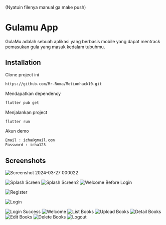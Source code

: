 (Nyatuin filenya manual ga make push)
# Gulamu App

GulaMu adalah sebuah aplikasi yang berbasis mobile yang dapat mentrack pemasukan gula yang masuk kedalam tubuhmu.

## Installation

Clone project ini

```bash
https://github.com/Mr-Roma/Motionhack10.git
```

Mendapatkan dependency

```bash
flutter pub get
```

Menjalankan project

```bash
flutter run
```

Akun demo

```bash
Email : icha@gmail.com
Password : icha123
```

## Screenshots

![Screenshot 2024-03-27 000022](https://github.com/Mr-Roma/Motionhack10/assets/114415380/ccbcd8d2-c713-42d1-8c69-94ccb8229bea)

![Splash Screen](./screenshot/splash_screen.jpeg)
![Splash Screen2](./screenshot/splash_screen2.jpeg)
![Welcome Before Login](./screenshot/welcome_before_login.jpeg)

![Register](./screenshot/register.jpeg)

![Login](./screenshot/login.jpeg)

![Login Success](./screenshot/login_success.jpeg)
![Welcome](./screenshot/welcome.jpeg)
![List Books](./screenshot/list_books.jpeg)
![Upload Books](./screenshot/upload_books.jpeg)
![Detail Books](./screenshot/detail_books.jpeg)
![Edit Books](./screenshot/edit_data.jpeg)
![Delete Books](./screenshot/delete_books.jpeg)
![Logout](./screenshot/logout.jpeg)











